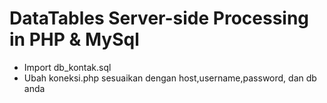 # DataTables Server-side Processing in PHP & MySql

- Import db_kontak.sql
- Ubah koneksi.php sesuaikan dengan host,username,password, dan db anda
